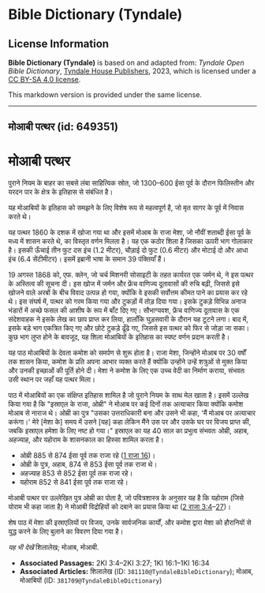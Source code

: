 # Bible Dictionary (Tyndale)

## License Information

**Bible Dictionary (Tyndale)** is based on and adapted from: _Tyndale Open Bible Dictionary_, [Tyndale House Publishers](https://tyndaleopenresources.com/), 2023, which is licensed under a [CC BY-SA 4.0 license](https://creativecommons.org/licenses/by-sa/4.0/legalcode.en).

This markdown version is provided under the same license.



--------------------------------

## मोआबी पत्थर (id: 649351)

मोआबी पत्थर
===========

पुराने नियम के बाहर का सबसे लंबा साहित्यिक स्रोत, जो 1300–600 ईसा पूर्व के दौरान फिलिस्तीन और यरदन पार के क्षेत्र के इतिहास से संबंधित है।

यह मोआबियों के इतिहास को समझने के लिए विशेष रूप से महत्वपूर्ण है, जो मृत सागर के पूर्व में निवास करते थे।

यह पत्थर 1860 के दशक में खोजा गया था और इसमें मोआब के राजा मेशा, जो नौवीं शताब्दी ईसा पूर्व के मध्य में शासन करते थे, का विस्तृत वर्णन मिलता है। यह एक कठोर शिला है जिसका ऊपरी भाग गोलाकार है। इसकी ऊँचाई तीन फुट दस इंच (1\.2 मीटर), चौड़ाई दो फुट (0\.6 मीटर) और मोटाई दो और आधा इंच (6\.4 सेंटीमीटर)। इसमें इब्रानी भाषा के समान 39 पंक्तियाँ हैं।

19 अगस्त 1868 को, एफ. क्लेन, जो चर्च मिशनरी सोसाइटी के तहत कार्यरत एक जर्मन थे, ने इस पत्थर के अस्तित्व की सूचना दी। इस खोज में जर्मन और फ्रेंच वाणिज्य दूतावासों की रुचि बढ़ी, जिससे इसे खोजने वाले अरबों के बीच विवाद उत्पन्न हो गया, क्योंकि वे इसकी सर्वोत्तम कीमत पाने का प्रयास कर रहे थे। इस संघर्ष में, पत्थर को गरम किया गया और टुकड़ों में तोड़ दिया गया। इसके टुकड़े विभिन्न अनाज भंडारों में अच्छे फसल की आशीष के रूप में बाँट दिए गए। सौभाग्यवश, फ्रेंच वाणिज्य दूतावास के एक संदेशवाहक ने इसके लेख का छाप प्राप्त कर लिया, हालाँकि घुड़सवारी के दौरान यह टूटने लगा। बाद में, इसके बड़े भाग एकत्रित किए गए और छोटे टुकड़े ढूँढे गए, जिससे इस पत्थर को फिर से जोड़ा जा सका। कुछ भाग लुप्त होने के बावजूद, यह शिला मोआबियों के इतिहास का स्पष्ट वर्णन प्रदान करती है।

यह पाठ मोआबियों के देवता कमोश को समर्पण से शुरू होता है। राजा मेशा, जिन्होंने मोआब पर 30 वर्षों तक शासन किया, कमोश के प्रति अपना आभार व्यक्त करते हैं क्योंकि उन्होंने उन्हें शत्रुओं से मुक्त किया और उनकी इच्छाओं की पूर्ति होने दी। मेशा ने कमोश के लिए एक उच्च वेदी का निर्माण कराया, संभवतः उसी स्थान पर जहाँ यह पत्थर मिला।

पाठ में मोआबियों का एक संक्षिप्त इतिहास शामिल है जो पुराने नियम के साथ मेल खाता है। इसमें उल्लेख किया गया है कि "इस्राएल के राजा, ओम्री" ने मोआब पर कई दिनों तक अत्याचार किया क्योंकि कमोश मोआब से नाराज थे। ओम्री का पुत्र "उसका उत्तराधिकारी बना और उसने भी कहा, 'मैं मोआब पर अत्याचार करूंगा।' मेरे \[मेशा के] समय में उसने \[यह] कहा लेकिन मैंने उस पर और उसके घर पर विजय प्राप्त की, जबकि इस्राएल हमेशा के लिए नष्ट हो गया।" इस्राएल का यह 40 साल का प्रभुत्व संभवतः ओम्री, अहाब, अहज्याह, और यहोराम के शासनकाल का हिस्सा शामिल करता है।

* ओम्री 885 से 874 ईसा पूर्व तक राजा रहे ([1 राजा 16](https://ref.ly/1Kgs16:1-1Kgs16:34))।
* ओम्री के पुत्र, अहाब, 874 से 853 ईसा पूर्व तक राजा थे।
* अहज्याह 853 से 852 ईसा पूर्व तक राजा रहे।
* यहोराम 852 से 841 ईसा पूर्व तक राजा रहे।

मोआबी पत्थर पर उल्लेखित पुत्र ओम्री का पोता है, जो पवित्रशास्त्र के अनुसार यह है कि यहोराम (जिसे योराम भी कहा जाता है) ने मोआबी विद्रोहियों को दबाने का प्रयास किया था ([2 राजा 3:4](https://ref.ly/2Kgs3:4-2Kgs3:27)–[27](https://ref.ly/2Kgs3:4-2Kgs3:27))।

शेष पाठ में मेशा की इस्राएलियों पर विजय, उनके सार्वजनिक कार्यों, और कमोश द्वारा मेशा को हौरानियों से युद्ध करने के लिए बुलाने का विवरण दिया गया है।

*यह भी देखें* शिलालेख; मोआब, मोआबी.

* **Associated Passages:** 2KI 3:4–2KI 3:27; 1KI 16:1–1KI 16:34
* **Associated Articles:** शिलालेख (ID: `381110@TyndaleBibleDictionary`); मोआब, मोआबियों (ID: `381709@TyndaleBibleDictionary`)

